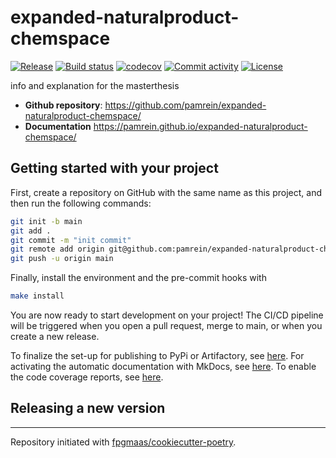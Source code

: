 # expanded-naturalproduct-chemspace

[![Release](https://img.shields.io/github/v/release/pamrein/expanded-naturalproduct-chemspace)](https://img.shields.io/github/v/release/pamrein/expanded-naturalproduct-chemspace)
[![Build status](https://img.shields.io/github/actions/workflow/status/pamrein/expanded-naturalproduct-chemspace/main.yml?branch=main)](https://github.com/pamrein/expanded-naturalproduct-chemspace/actions/workflows/main.yml?query=branch%3Amain)
[![codecov](https://codecov.io/gh/pamrein/expanded-naturalproduct-chemspace/branch/main/graph/badge.svg)](https://codecov.io/gh/pamrein/expanded-naturalproduct-chemspace)
[![Commit activity](https://img.shields.io/github/commit-activity/m/pamrein/expanded-naturalproduct-chemspace)](https://img.shields.io/github/commit-activity/m/pamrein/expanded-naturalproduct-chemspace)
[![License](https://img.shields.io/github/license/pamrein/expanded-naturalproduct-chemspace)](https://img.shields.io/github/license/pamrein/expanded-naturalproduct-chemspace)

info and explanation for the masterthesis

- **Github repository**: <https://github.com/pamrein/expanded-naturalproduct-chemspace/>
- **Documentation** <https://pamrein.github.io/expanded-naturalproduct-chemspace/>

## Getting started with your project

First, create a repository on GitHub with the same name as this project, and then run the following commands:

```bash
git init -b main
git add .
git commit -m "init commit"
git remote add origin git@github.com:pamrein/expanded-naturalproduct-chemspace.git
git push -u origin main
```

Finally, install the environment and the pre-commit hooks with

```bash
make install
```

You are now ready to start development on your project!
The CI/CD pipeline will be triggered when you open a pull request, merge to main, or when you create a new release.

To finalize the set-up for publishing to PyPi or Artifactory, see [here](https://fpgmaas.github.io/cookiecutter-poetry/features/publishing/#set-up-for-pypi).
For activating the automatic documentation with MkDocs, see [here](https://fpgmaas.github.io/cookiecutter-poetry/features/mkdocs/#enabling-the-documentation-on-github).
To enable the code coverage reports, see [here](https://fpgmaas.github.io/cookiecutter-poetry/features/codecov/).

## Releasing a new version



---

Repository initiated with [fpgmaas/cookiecutter-poetry](https://github.com/fpgmaas/cookiecutter-poetry).
